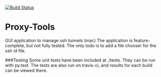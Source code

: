 [![Build Status](https://travis-ci.org/awensaunders/Proxy-Tools.svg?branch=master)](https://travis-ci.org/awensaunders/Proxy-Tools)
# Proxy-Tools
GUI application to manage ssh tunnels (mac)
The application is feature-complete, but not fully tested. The only todo is to add a file chooser for the ssh id file. 

###Testing
Some unit tests have been included at ./tests. They can be run with py.test. The tests are also run on travis-ci, and results for each build can be viewed there. 